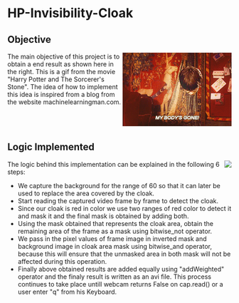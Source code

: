 # HP-Invisibility-Cloak

## Objective
<img align="right" src="HP.gif">
  The main objective of this project is to obtain a end result as shown here in the right. This is a gif from the movie "Harry Potter and The Sorcerer's Stone". The idea of how to implement this idea is inspired from a blog from the website machinelearningman.com. 
<br><br><br><br>

## Logic Implemented
<img align="right" src="harry_potter.gif">
The logic behind this implementation can be explained in the following 6 steps:
  
* We capture the background for the range of 60 so that it can later be used to replace the area covered by the cloak.
* Start reading the captured video frame by frame to detect the cloak.
* Since our cloak is red in color we use two ranges of red color to detect it and mask it and the final mask is obtained by adding both.
* Using the mask obtained that represents the cloak area, obtain the remaining area of the frame as a mask using bitwise_not operator.
* We pass in the pixel values of frame image in inverted mask and background image in cloak area mask using bitwise_and operator, because this will ensure that the unmasked area in both mask will not be affected during this operation.
* Finally above obtained results are added equally using "addWeighted" operator and the finaly result is written as an avi file.
This process continues to take place untill webcam returns False on cap.read() or a user enter "q" from his Keyboard.

